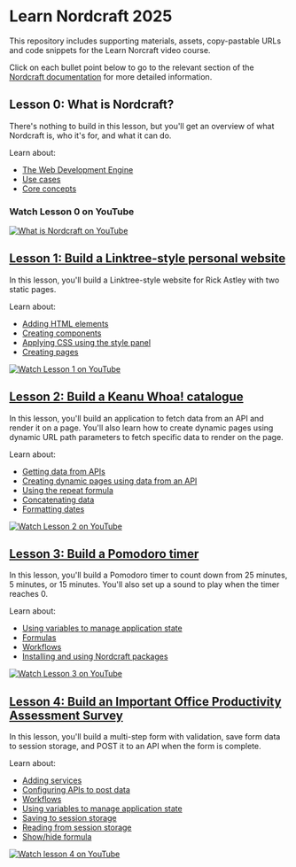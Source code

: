 # Learn Nordcraft 2025

This repository includes supporting materials, assets, copy-pastable URLs and code snippets for the Learn Norcraft video course.

Click on each bullet point below to go to the relevant section of the [Nordcraft documentation](https://docs.nordcraft.com) for more detailed information.

## Lesson 0: What is Nordcraft?

There's nothing to build in this lesson, but you'll get an overview of what Nordcraft is, who it's for, and what it can do.

Learn about:

- [The Web Development Engine](https://docs.nordcraft.com/about)
- [Use cases](https://docs.nordcraft.com/use-cases)
- [Core concepts](https://docs.nordcraft.com/use-cases)

### Watch Lesson 0 on YouTube

[![What is Nordcraft on YouTube](https://img.youtube.com/vi/rbBwuc_M8Vc/0.jpg)](https://www.youtube.com/watch?v=rbBwuc_M8Vc)

## [Lesson 1: Build a Linktree-style personal website](/lesson-1)

In this lesson, you'll build a Linktree-style website for Rick Astley with two static pages.

Learn about:

- [Adding HTML elements](https://docs.nordcraft.com/the-editor/element-tree)
- [Creating components](https://docs.nordcraft.com/components/create-a-component)
- [Applying CSS using the style panel](https://docs.nordcraft.com/styling/styles-and-layout)
- [Creating pages](https://docs.nordcraft.com/pages/create-a-page)

[![Watch Lesson 1 on YouTube](https://img.youtube.com/vi/3U0UVetAQNc/0.jpg)](https://www.youtube.com/watch?v=3U0UVetAQNc)

## [Lesson 2: Build a Keanu Whoa! catalogue](/lesson-2)

In this lesson, you'll build an application to fetch data from an API and render it on a page. You'll also learn how to create dynamic pages using dynamic URL path parameters to fetch specific data to render on the page.

Learn about:

- [Getting data from APIs](https://docs.nordcraft.com/connecting-data/working-with-apis)
- [Creating dynamic pages using data from an API](https://docs.nordcraft.com/pages/static-and-dynamic#dynamic-pages)
- [Using the repeat formula](https://docs.nordcraft.com/formulas/repeat-formula#repeat-formula)
- [Concatenating data](https://docs.nordcraft.com/references/formulas#concatenate)
- [Formatting dates](https://docs.nordcraft.com/references/formulas#format-date)

[![Watch Lesson 2 on YouTube](https://img.youtube.com/vi/ZhlM7Pw5Njg/0.jpg)](https://www.youtube.com/watch?v=ZhlM7Pw5Njg)

## [Lesson 3: Build a Pomodoro timer](/lesson-3)

In this lesson, you'll build a Pomodoro timer to count down from 25 minutes, 5 minutes, or 15 minutes. You'll also set up a sound to play when the timer reaches 0.

Learn about:

- [Using variables to manage application state](https://docs.nordcraft.com/variables/overview)
- [Formulas](https://docs.nordcraft.com/formulas/overview)
- [Workflows](https://docs.nordcraft.com/workflows/overview)
- [Installing and using Nordcraft packages](https://docs.nordcraft.com/packages/overview)

[![Watch Lesson 3 on YouTube](https://img.youtube.com/vi/YhECT8QWk60/0.jpg)](https://www.youtube.com/watch?v=YhECT8QWk60)

## [Lesson 4: Build an Important Office Productivity Assessment Survey](/lesson-4)

In this lesson, you'll build a multi-step form with validation, save form data to session storage, and POST it to an API when the form is complete.

Learn about:

- [Adding services](https://docs.nordcraft.com/connecting-data/services)
- [Configuring APIs to post data](https://docs.nordcraft.com/connecting-data/working-with-apis#configure-api-requests)
- [Workflows](https://docs.nordcraft.com/workflows/overview)
- [Using variables to manage application state](https://docs.nordcraft.com/variables/overview)
- [Saving to session storage](https://docs.nordcraft.com/references/actions#save-to-session-storage)
- [Reading from session storage](https://docs.nordcraft.com/references/formulas#get-from-session-storage)
- [Show/hide formula](https://docs.nordcraft.com/formulas/show-hide-formula#show-hide-formula)

[![Watch lesson 4 on YouTube](https://img.youtube.com/vi/YVF6eBY0RNE/0.jpg)](https://www.youtube.com/watch?v=YVF6eBY0RNE)
